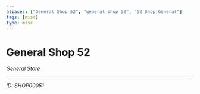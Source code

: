 ```yaml
---
aliases: ["General Shop 52", "general shop 52", "52 Shop General"]
tags: [misc]
type: misc
---
```


# General Shop 52

*General Store*

---
*ID: SHOP00051*